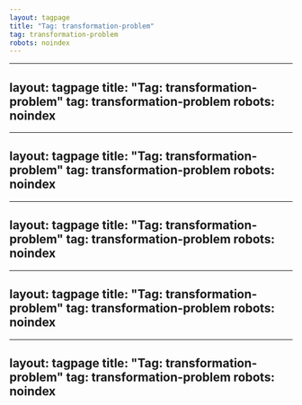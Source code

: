 ```yaml
---
layout: tagpage
title: "Tag: transformation-problem"
tag: transformation-problem
robots: noindex
---
```

---
layout: tagpage
title: "Tag: transformation-problem"
tag: transformation-problem
robots: noindex
---
---
layout: tagpage
title: "Tag: transformation-problem"
tag: transformation-problem
robots: noindex
---
---
layout: tagpage
title: "Tag: transformation-problem"
tag: transformation-problem
robots: noindex
---
---
layout: tagpage
title: "Tag: transformation-problem"
tag: transformation-problem
robots: noindex
---
---
layout: tagpage
title: "Tag: transformation-problem"
tag: transformation-problem
robots: noindex
---
